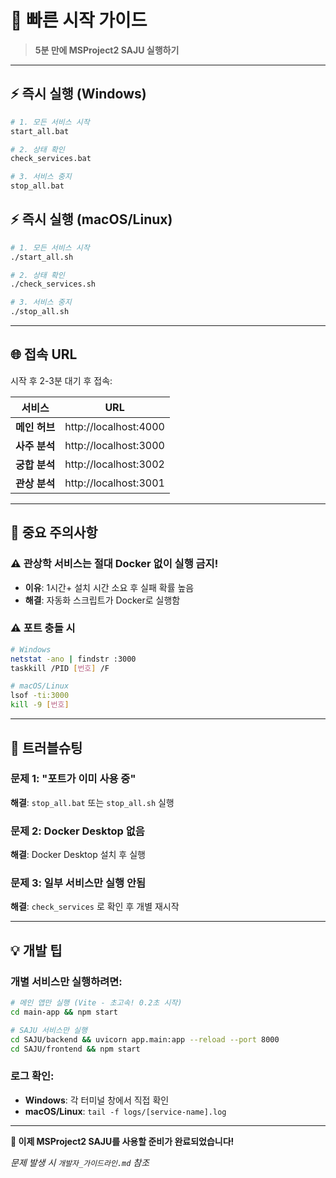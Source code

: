 # 🚀 빠른 시작 가이드

> **5분 만에 MSProject2 SAJU 실행하기**

---

## ⚡ 즉시 실행 (Windows)

```bash
# 1. 모든 서비스 시작
start_all.bat

# 2. 상태 확인  
check_services.bat

# 3. 서비스 중지
stop_all.bat
```

## ⚡ 즉시 실행 (macOS/Linux)

```bash
# 1. 모든 서비스 시작
./start_all.sh

# 2. 상태 확인
./check_services.sh  

# 3. 서비스 중지
./stop_all.sh
```

---

## 🌐 접속 URL

시작 후 2-3분 대기 후 접속:

| 서비스 | URL |
|--------|-----|
| **메인 허브** | http://localhost:4000 |
| **사주 분석** | http://localhost:3000 |
| **궁합 분석** | http://localhost:3002 |
| **관상 분석** | http://localhost:3001 |

---

## 🚨 중요 주의사항

### ⚠️ 관상학 서비스는 절대 Docker 없이 실행 금지!
- **이유**: 1시간+ 설치 시간 소요 후 실패 확률 높음
- **해결**: 자동화 스크립트가 Docker로 실행함

### ⚠️ 포트 충돌 시
```bash
# Windows
netstat -ano | findstr :3000
taskkill /PID [번호] /F

# macOS/Linux  
lsof -ti:3000
kill -9 [번호]
```

---

## 🔧 트러블슈팅

### 문제 1: "포트가 이미 사용 중"
**해결**: `stop_all.bat` 또는 `stop_all.sh` 실행

### 문제 2: Docker Desktop 없음
**해결**: Docker Desktop 설치 후 실행

### 문제 3: 일부 서비스만 실행 안됨
**해결**: `check_services` 로 확인 후 개별 재시작

---

## 💡 개발 팁

### 개별 서비스만 실행하려면:
```bash
# 메인 앱만 실행 (Vite - 초고속! 0.2초 시작)
cd main-app && npm start

# SAJU 서비스만 실행
cd SAJU/backend && uvicorn app.main:app --reload --port 8000
cd SAJU/frontend && npm start
```

### 로그 확인:
- **Windows**: 각 터미널 창에서 직접 확인
- **macOS/Linux**: `tail -f logs/[service-name].log`

---

**🎉 이제 MSProject2 SAJU를 사용할 준비가 완료되었습니다!**

*문제 발생 시 `개발자_가이드라인.md` 참조*